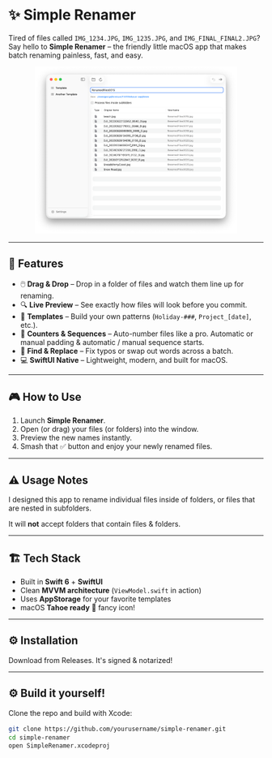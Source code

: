 # ✨ Simple Renamer

Tired of files called `IMG_1234.JPG`, `IMG_1235.JPG`, and `IMG_FINAL_FINAL2.JPG`?  
Say hello to **Simple Renamer** – the friendly little macOS app that makes batch renaming painless, fast, and easy.



<p align="center">
  <!-- Add screenshots later -->
  <img src="Documentation/Renamer.png" width="400" alt="Drag & Drop"/>
</p>


---

## 🚀 Features

- 🖱️ **Drag & Drop** – Drop in a folder of files and watch them line up for renaming.  
- 🔍 **Live Preview** – See exactly how files will look before you commit.  
- 📝 **Templates** – Build your own patterns (`Holiday-###`, `Project_[date]`, etc.).  
- 🔢 **Counters & Sequences** – Auto-number files like a pro. Automatic or manual padding & automatic / manual sequence starts. 
- 🔄 **Find & Replace** – Fix typos or swap out words across a batch.  
- 💻 **SwiftUI Native** – Lightweight, modern, and built for macOS.  

---

## 🎮 How to Use

1. Launch **Simple Renamer**.  
2. Open (or drag) your files (or folders) into the window.  
3. Preview the new names instantly.  
4. Smash that ✅ button and enjoy your newly renamed files.  

---

## ⚠️ Usage Notes 

I designed this app to rename individual files inside of folders, or files that are nested in subfolders. 

It will **not** accept folders that contain files & folders. 

---

## 🏗️ Tech Stack

- Built in **Swift 6** + **SwiftUI**  
- Clean **MVVM architecture** (`ViewModel.swift` in action)  
- Uses **AppStorage** for your favorite templates  
- macOS **Tahoe ready** 🍎  fancy icon! 

---

## ⚙️ Installation

Download from Releases. It's signed & notarized!


---

## ⚙️ Build it yourself!

Clone the repo and build with Xcode:

```bash
git clone https://github.com/yourusername/simple-renamer.git
cd simple-renamer
open SimpleRenamer.xcodeproj
```
